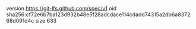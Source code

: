 version https://git-lfs.github.com/spec/v1
oid sha256:cf72e6b7ba123d932b48e5f28adcdace114cdadd74315a2db6a837268d091d4c
size 633
